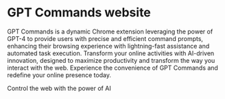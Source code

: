 # GPT Commands website

GPT Commands is a dynamic Chrome extension leveraging the power of GPT-4 to provide users with precise and efficient command prompts, enhancing their browsing experience with lightning-fast assistance and automated task execution. Transform your online activities with AI-driven innovation, designed to maximize productivity and transform the way you interact with the web. Experience the convenience of GPT Commands and redefine your online presence today.

Control the web with the power of AI